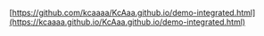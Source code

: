 [https://github.com/kcaaaa/KcAaa.github.io/demo-integrated.html](https://kcaaaa.github.io/KcAaa.github.io/demo-integrated.html)
